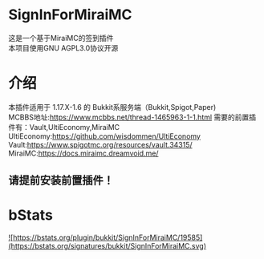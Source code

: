 # SignInForMiraiMC
这是一个基于MiraiMC的签到插件  
本项目使用GNU AGPL3.0协议开源

# 介绍
本插件适用于 1.17.X-1.6 的 Bukkit系服务端（Bukkit,Spigot,Paper)  
MCBBS地址:https://www.mcbbs.net/thread-1465963-1-1.html
需要的前置插件有：Vault,UltiEconomy,MiraiMC  
UltiEconomy:https://github.com/wisdommen/UltiEconomy  
Vault:https://www.spigotmc.org/resources/vault.34315/  
MiraiMC:https://docs.miraimc.dreamvoid.me/  
## 请提前安装前置插件！

# bStats
<a href="https://bstats.org/plugin/bukkit/SignInForMiraiMC/19585">![https://bstats.org/plugin/bukkit/SignInForMiraiMC/19585](https://bstats.org/signatures/bukkit/SignInForMiraiMC.svg)</a>
